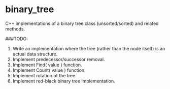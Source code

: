 # binary_tree
C++ implementations of a binary tree class (unsorted/sorted) and related methods.

###TODO:
1. Write an implementation where the tree (rather than the node itself) is an actual data structure.
2. Implement predecessor/successor removal.
3. Implement Find( value ) function.
4. Implement Count( value ) function.
5. Implement rotation of the tree.
6. Implement red-black binary tree implementation.
